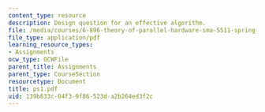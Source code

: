 ```yaml
---
content_type: resource
description: Design question for an effective algorithm.
file: /media/courses/6-896-theory-of-parallel-hardware-sma-5511-spring-2004/139b633c04f39f86523da2b264ed3f2c_ps1.pdf
file_type: application/pdf
learning_resource_types:
- Assignments
ocw_type: OCWFile
parent_title: Assignments
parent_type: CourseSection
resourcetype: Document
title: ps1.pdf
uid: 139b633c-04f3-9f86-523d-a2b264ed3f2c
---
```

